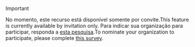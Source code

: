 > [!IMPORTANT]
> <span data-ttu-id="2a9ad-101">No momento, este recurso está disponível somente por convite.</span><span class="sxs-lookup"><span data-stu-id="2a9ad-101">This feature is currently available by invitation only.</span></span> <span data-ttu-id="2a9ad-102">Para indicar sua organização para participar, responda a [esta pesquisa](https://aka.ms/ax2012upgrade).</span><span class="sxs-lookup"><span data-stu-id="2a9ad-102">To nominate your organization to participate, please complete [this survey](https://aka.ms/ax2012upgrade).</span></span> 
